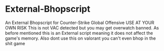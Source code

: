 # External-Bhopscript
An External Bhopscript for Counter-Strike Global Offensive 
USE AT YOUR OWN RISK
This is not VAC detected but you may get overwatch banned. 
As before mentioned this is an External script meaning it does not affect the game's memory.
Also dont use this on valorant 
you can't even bhop in the shit game
